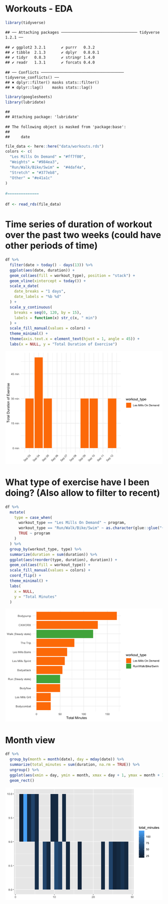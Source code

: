 Workouts - EDA
================

``` r
library(tidyverse)
```

    ## ── Attaching packages ────────────────────────────────── tidyverse 1.2.1 ──

    ## ✔ ggplot2 3.2.1       ✔ purrr   0.3.2  
    ## ✔ tibble  2.1.3       ✔ dplyr   0.8.0.1
    ## ✔ tidyr   0.8.3       ✔ stringr 1.4.0  
    ## ✔ readr   1.3.1       ✔ forcats 0.4.0

    ## ── Conflicts ───────────────────────────────────── tidyverse_conflicts() ──
    ## ✖ dplyr::filter() masks stats::filter()
    ## ✖ dplyr::lag()    masks stats::lag()

``` r
library(googlesheets)
library(lubridate)
```

    ## 
    ## Attaching package: 'lubridate'

    ## The following object is masked from 'package:base':
    ## 
    ##     date

``` r
file_data <- here::here("data/workouts.rds")
colors <- c(
  "Les Mills On Demand" = "#ff7f00",
  "Weights" = "#984ea3",
  "Run/Walk/Bike/Swim" =  "#4daf4a",
  "Stretch" = "#377eb8",
  "Other" = "#e41a1c"
)

#==============

df <- read_rds(file_data)
```

# Time series of duration of workout over the past two weeks (could have other periods of time)

``` r
df %>%
  filter(date > today() - days(13)) %>% 
  ggplot(aes(date, duration)) +
  geom_col(aes(fill = workout_type), position = "stack") +
  geom_vline(xintercept = today()) +
  scale_x_date(
    date_breaks = "1 days", 
    date_labels = "%b %d"
  ) +
  scale_y_continuous(
    breaks = seq(0, 120, by = 15), 
    labels = function(x) str_c(x, " min")
  ) +
  scale_fill_manual(values = colors) +
  theme_minimal() +
  theme(axis.text.x = element_text(hjust = 1, angle = 45)) +
  labs(x = NULL, y = "Total Duration of Exercise")
```

![](workouts_files/figure-gfm/unnamed-chunk-2-1.png)<!-- -->

# What type of exercise have I been doing? (Also allow to filter to recent)

``` r
df %>%
  mutate(
    type = case_when(
      workout_type == "Les Mills On Demand" ~ program,
      workout_type == "Run/Walk/Bike/Swim" ~ as.character(glue::glue("{cardio_type} ({cardio_style})")),
      TRUE ~ program
    )
  ) %>%
  group_by(workout_type, type) %>%
  summarize(duration = sum(duration)) %>%
  ggplot(aes(reorder(type, duration), duration)) +
  geom_col(aes(fill = workout_type)) +
  scale_fill_manual(values = colors) +
  coord_flip() +
  theme_minimal() +
  labs(
    x = NULL,
    y = "Total Minutes"
  )
```

![](workouts_files/figure-gfm/unnamed-chunk-3-1.png)<!-- -->

# Month view

``` r
df %>% 
  group_by(month = month(date), day = mday(date)) %>% 
  summarize(total_minutes = sum(duration, na.rm = TRUE)) %>% 
  ungroup() %>% 
  ggplot(aes(xmin = day, ymin = month, xmax = day + 1, ymax = month + 1,fill = total_minutes)) +
  geom_rect()
```

![](workouts_files/figure-gfm/unnamed-chunk-4-1.png)<!-- -->
